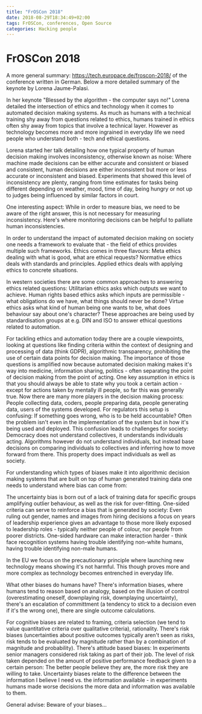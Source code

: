 ```yaml
---
title: "FrOSCon 2018"
date: 2018-08-29T18:34:49+02:00
tags: FrOSCon, conferences, Open Source
categories: Hacking people
---
```


# FrOSCon 2018

A more general summary: https://tech.europace.de/froscon-2018/ of the
conference written in German. Below a more detailed summary of the keynote by
Lorena Jaume-Palasi.

In her keynote "Blessed by the algorithm - the computer says no!" Lorena detailed the intersection of ethics and 
technology when it comes to automated decision making systems. As much as humans with a technical training shy away 
from questions related to ethics, humans trained in ethics often shy away from topics that involve a technical layer. 
However as technology becomes more and more ingrained in everyday life we need people who understand both - tech and 
ethical questions.

Lorena started her talk detailing how one typical property of human decision making involves inconsistency, otherwise 
known as noise: Where machine made decisions can be either accurate and consistent or biased and consistent, human 
decisions are either inconsistent but more or less accurate or inconsistent and biased. Experiments that showed this 
level of inconsistency are plenty, ranging from time estimates for tasks being different depending on weather, mood, 
time of day, being hungry or not up to judges being influenced by similar factors in court.

One interesting aspect: While in order to measure bias, we need to be aware of the right answer, this is not necessary 
for measuring inconsistency. Here's where monitoring decisions can be helpful to palliate human inconsistencies.

In order to understand the impact of automated decision making on society one needs a framework to evaluate that - the 
field of ethics provides multiple such frameworks. Ethics comes in three flavours: Meta ethics dealing with what is 
good, what are ethical requests? Normative ethics deals with standards and principles. Applied ethics deals with 
applying ethics to concrete situations.

In western societies there are some common approaches to answering ethics related questions: Utilitarian ethics asks 
which outputs we want to achieve. Human rights based ethics asks which inputs are permissible - what obligations do we 
have, what things should never be done? Virtue ethics asks what kind of human being one wants to be, what does 
behaviour say about one's character? These approaches are being used by standardisation groups at e.g. DIN and ISO to 
answer ethical questions related to automation.

For tackling ethics and automation today there are a couple viewpoints, looking at questions like finding criteria 
within the context of designing and processing of data (think GDPR), algorithmic transparency, prohibiting the use of 
certain data points for decision making. The importance of those questions is amplified now because automated decision 
making makes it's way into medicine, information sharing, politics - often separating the point of decision making from 
the point of acting. One key assumption in ethics is that you should always be able to state why you took a certain 
action - except for actions taken by mentally ill people, so far this was generally true. Now there are many more 
players in the decision making process: People collecting data, coders, people preparing data, people generating data, 
users of the systems developed. For regulators this setup is confusing: If something goes wrong, who is to be held 
accountable? Often the problem isn't even in the implementation of the system but in how it's being used and deployed. 
This confusion leads to challenges for society: Democracy does not understand collectives, it understands individuals 
acting. Algorithms however do not understand individuals, but instead base decisions on comparing individuals to 
collectives and inferring how to move forward from there. This property does impact individuals as well as society.

For understanding which types of biases make it into algorithmic decision making systems that are built on top of human 
generated training data one needs to understand where bias can come from:

The uncertainty bias is born out of a lack of training data for specific groups amplifying outlier behaviour, as well 
as the risk for over-fitting. One-sided criteria can serve to reinforce a bias that is generated by society: Even 
ruling out gender, names and images from hiring decisions a focus on years of leadership experience gives an advantage 
to those more likely exposed to leadership roles - typically neither people of colour, nor people from poorer 
districts. One-sided hardware can make interaction harder - think face recognition systems having trouble identifying 
non-white humans, having trouble identifying non-male humans.

In the EU we focus on the precautionary principle where launching new technology means showing it's not harmful. This 
though proves more and more complex as technology becomes entrenched in everyday life.


What other biases do humans have? There's information biases, where humans tend to reason based on analogy, based on 
the illusion of control (overestimating oneself, downplaying risk, downplaying uncertainty), there's an escalation of 
committment (a tendency to stick to a decision even if it's the wrong one), there are single outcome calculations.

For cognitive biases are related to framing, criteria selection (we tend to value quantitative criteria over 
qualitative criteria), rationality. There's risk biases (uncertainties about positive outcomes typically aren't seen as 
risks, risk tends to be evaluated by magnitude rather than by a combination of magnitude and probability). There's 
attitude based biases: In experiments senior managers considered risk taking as part of their job. The level of risk 
taken depended on the amount of positive performance feedback given to a certain person: The better people believe they 
are, the more risk they are willing to take. Uncertainty biases relate to the difference between the information I 
believe I need vs. the information available - in experiments humans made worse decisions the more data and information 
was available to them.

General advise: Beware of your biases...
